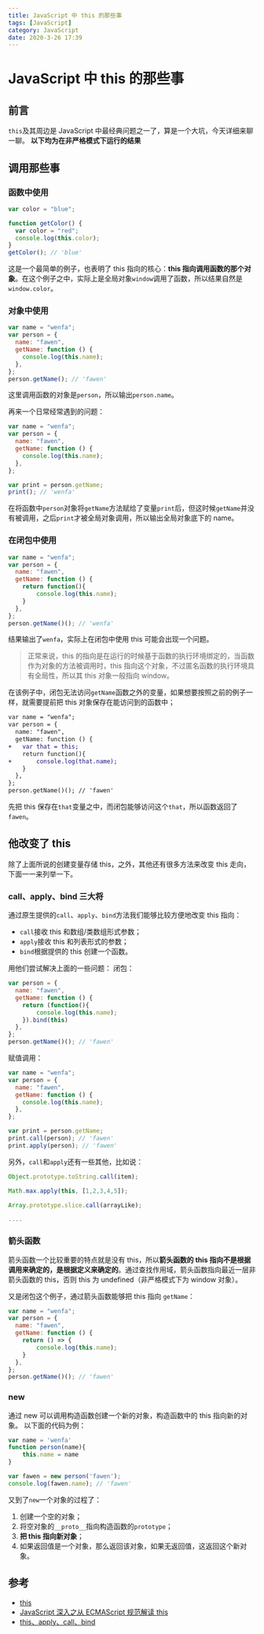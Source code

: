 ```yaml
---
title: JavaScript 中 this 的那些事
tags: [JavaScript]
category: JavaScript
date: 2020-3-26 17:39
---
```

# JavaScript 中 this 的那些事

## 前言
`this`及其周边是 JavaScript 中最经典问题之一了，算是一个大坑，今天详细来聊一聊。
**以下均为在非严格模式下运行的结果**

## 调用那些事
### 函数中使用
```javascript
var color = "blue";

function getColor() {
  var color = "red";
  console.log(this.color);
}
getColor(); // 'blue'
```
这是一个最简单的例子，也表明了 this 指向的核心：**this 指向调用函数的那个对象**。在这个例子之中，实际上是全局对象`window`调用了函数，所以结果自然是`window.color`。


### 对象中使用
```javascript
var name = "wenfa";
var person = {
  name: "fawen",
  getName: function () {
    console.log(this.name);
  },
};
person.getName(); // 'fawen'
```
这里调用函数的对象是`person`，所以输出`person.name`。

再来一个日常经常遇到的问题：
```javascript
var name = "wenfa";
var person = {
  name: "fawen",
  getName: function () {
    console.log(this.name);
  },
};

var print = person.getName;
print(); // 'wenfa'
```
在将函数中`person`对象将`getName`方法赋给了变量`print`后，但这时候`getName`并没有被调用，之后`print`才被全局对象调用，所以输出全局对象底下的 name。

### 在闭包中使用
```javascript
var name = "wenfa";
var person = {
  name: "fawen",
  getName: function () {
    return function(){
        console.log(this.name);
    }
  },
};
person.getName()(); // 'wenfa'
```
结果输出了`wenfa`，实际上在闭包中使用 this 可能会出现一个问题。
> 正常来说，this 的指向是在运行的时候基于函数的执行环境绑定的，当函数作为对象的方法被调用时，this 指向这个对象，不过匿名函数的执行环境具有全局性，所以其 this 对象一般指向 window。

在该例子中，闭包无法访问`getName`函数之外的变量，如果想要按照之前的例子一样，就需要提前把 this 对象保存在能访问到的函数中；
```diff
var name = "wenfa";
var person = {
  name: "fawen",
  getName: function () {
+   var that = this;
    return function(){
+       console.log(that.name);
    }
  },
};
person.getName()(); // 'fawen'
```
先把 this 保存在`that`变量之中，而闭包能够访问这个`that`，所以函数返回了`fawen`。

## 他改变了 this
除了上面所说的创建变量存储 this，之外，其他还有很多方法来改变 this 走向，下面一一来列举一下。

### call、apply、bind 三大将
通过原生提供的`call`、`apply`、`bind`方法我们能够比较方便地改变 this 指向：
- `call`接收 this 和数组/类数组形式参数；
- `apply`接收 this 和列表形式的参数；
- `bind`根据提供的 this 创建一个函数。

用他们尝试解决上面的一些问题：
闭包：
```javascript
var person = {
  name: "fawen",
  getName: function () {
    return (function(){
        console.log(this.name);
    }).bind(this)
  },
};
person.getName()(); // 'fawen'
```

赋值调用：
```javascript
var name = "wenfa";
var person = {
  name: "fawen",
  getName: function () {
    console.log(this.name);
  },
};

var print = person.getName;
print.call(person); // 'fawen'
print.apply(person); // 'fawen'
```
另外，`call`和`apply`还有一些其他，比如说：
```javascript
Object.prototype.toString.call(item);

Math.max.apply(this, [1,2,3,4,5]);

Array.prototype.slice.call(arrayLike);

....
```

### 箭头函数
箭头函数一个比较重要的特点就是没有 this，所以**箭头函数的 this 指向不是根据调用来确定的，是根据定义来确定的**。通过查找作用域，箭头函数指向最近一层非箭头函数的 this，否则 this 为 undefined（非严格模式下为 window 对象）。

又是闭包这个例子，通过箭头函数能够把 this 指向 `getName`：
```javascript
var name = "wenfa";
var person = {
  name: "fawen",
  getName: function () {
    return () => {
        console.log(this.name);
    }
  },
};
person.getName()(); // 'fawen'
```

### new
通过 new 可以调用构造函数创建一个新的对象，构造函数中的 this 指向新的对象。
以下面的代码为例：
```javascript
var name = 'wenfa'
function person(name){
    this.name = name
}

var fawen = new person('fawen');
console.log(fawen.name); // 'fawen'
```

又到了`new`一个对象的过程了：
1. 创建一个空的对象；
2. 将空对象的`__proto__`指向构造函数的`prototype`；
3. **把 this 指向新对象**；
4. 如果返回值是一个对象，那么返回该对象，如果无返回值，这返回这个新对象。


## 参考
- [this](https://developer.mozilla.org/zh-CN/docs/Web/JavaScript/Reference/Operators/this)
- [JavaScript 深入之从 ECMAScript 规范解读 this](https://juejin.im/post/58eee3eda0bb9f006a7eea12)
- [this、apply、call、bind](https://juejin.im/post/59bfe84351882531b730bac2#heading-15)